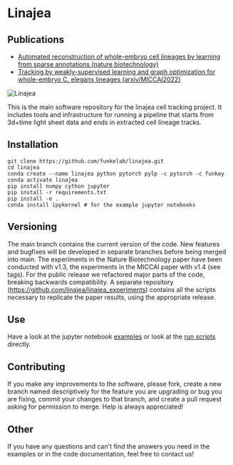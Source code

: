 Linajea
=========

Publications
--------------
 - [Automated reconstruction of whole-embryo cell lineages by learning from sparse annotations (nature biotechnology)](https://www.nature.com/articles/s41587-022-01427-7)
 - [Tracking by weakly-supervised learning and graph optimization for whole-embryo C. elegans lineages (arxiv/MICCAI2022)](https://arxiv.org/abs/2208.11467)

![Linajea](./README.assets/pipeline.png "Linajea Pipeline")

This is the main software repository for the linajea cell tracking project.
It includes tools and infrastructure for running a pipeline that starts from 3d+time light sheet data and ends in extracted cell lineage tracks.


Installation
--------------
```
git clone https://github.com/funkelab/linajea.git
cd linajea
conda create --name linajea python pytorch pylp -c pytorch -c funkey
conda activate linajea
pip install numpy cython jupyter
pip install -r requirements.txt
pip install -e .
conda install ipykernel # for the example jupyter notebooks
```

Versioning
------------
The main branch contains the current version of the code. New features and bugfixes will be developed in separate branches before being merged into main.
The experiments in the Nature Biotechnology paper have been conducted with v1.3, the experiments in the MICCAI paper with v1.4 (see tags). For the public release we refactored major parts of the code, breaking backwards compatibility.
A separate repository (https://github.com/linajea/linajea_experiments) contains all the scripts necessary to replicate the paper results, using the appropriate release.


Use
---
Have a look at the jupyter notebook [examples](examples) or look at the [run scripts](run_scripts) directly.


Contributing
--------------
If you make any improvements to the software, please fork, create a new branch named descriptively for the feature you are upgrading or bug you are fixing, commit your changes to that branch, and create a pull request asking for permission to merge.
Help is always appreciated!


Other
------
If you have any questions and can't find the answers you need in the examples or in the code documentation, feel free to contact us!
